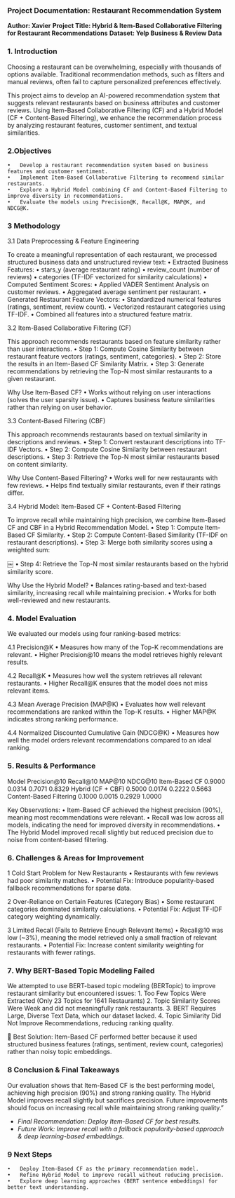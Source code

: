 ### **Project Documentation: Restaurant Recommendation System**

**Author: Xavier**
**Project Title: Hybrid & Item-Based Collaborative Filtering for Restaurant Recommendations**
**Dataset: Yelp Business & Review Data**

### 1️. Introduction

Choosing a restaurant can be overwhelming, especially with thousands of options available. Traditional recommendation methods, such as filters and manual reviews, often fail to capture personalized preferences effectively.

This project aims to develop an AI-powered recommendation system that suggests relevant restaurants based on business attributes and customer reviews. Using Item-Based Collaborative Filtering (CF) and a Hybrid Model (CF + Content-Based Filtering), we enhance the recommendation process by analyzing restaurant features, customer sentiment, and textual similarities.

### 2️.Objectives
	•	Develop a restaurant recommendation system based on business features and customer sentiment.
	•	Implement Item-Based Collaborative Filtering to recommend similar restaurants.
	•	Explore a Hybrid Model combining CF and Content-Based Filtering to improve diversity in recommendations.
	•	Evaluate the models using Precision@K, Recall@K, MAP@K, and NDCG@K.

### 3 Methodology

3.1 Data Preprocessing & Feature Engineering

To create a meaningful representation of each restaurant, we processed structured business data and unstructured review text:
	•	Extracted Business Features:
	•	stars_y (average restaurant rating)
	•	review_count (number of reviews)
	•	categories (TF-IDF vectorized for similarity calculations)
	•	Computed Sentiment Scores:
	•	Applied VADER Sentiment Analysis on customer reviews.
	•	Aggregated average sentiment per restaurant.
	•	Generated Restaurant Feature Vectors:
	•	Standardized numerical features (ratings, sentiment, review count).
	•	Vectorized restaurant categories using TF-IDF.
	•	Combined all features into a structured feature matrix.

3.2 Item-Based Collaborative Filtering (CF)

This approach recommends restaurants based on feature similarity rather than user interactions.
	•	Step 1: Compute Cosine Similarity between restaurant feature vectors (ratings, sentiment, categories).
	•	Step 2: Store the results in an Item-Based CF Similarity Matrix.
	•	Step 3: Generate recommendations by retrieving the Top-N most similar restaurants to a given restaurant.

Why Use Item-Based CF?
	•	Works without relying on user interactions (solves the user sparsity issue).
	•	Captures business feature similarities rather than relying on user behavior.

3.3 Content-Based Filtering (CBF)

This approach recommends restaurants based on textual similarity in descriptions and reviews.
	•	Step 1: Convert restaurant descriptions into TF-IDF Vectors.
	•	Step 2: Compute Cosine Similarity between restaurant descriptions.
	•	Step 3: Retrieve the Top-N most similar restaurants based on content similarity.

Why Use Content-Based Filtering?
	•	Works well for new restaurants with few reviews.
	•	Helps find textually similar restaurants, even if their ratings differ.

3.4 Hybrid Model: Item-Based CF + Content-Based Filtering

To improve recall while maintaining high precision, we combine Item-Based CF and CBF in a Hybrid Recommendation Model.
	•	Step 1: Compute Item-Based CF Similarity.
	•	Step 2: Compute Content-Based Similarity (TF-IDF on restaurant descriptions).
	•	Step 3: Merge both similarity scores using a weighted sum:

￼
	•	Step 4: Retrieve the Top-N most similar restaurants based on the hybrid similarity score.

Why Use the Hybrid Model?
	•	Balances rating-based and text-based similarity, increasing recall while maintaining precision.
	•	Works for both well-reviewed and new restaurants.

### 4. Model Evaluation

We evaluated our models using four ranking-based metrics:

4.1 Precision@K
	•	Measures how many of the Top-K recommendations are relevant.
	•	Higher Precision@10 means the model retrieves highly relevant results.

4.2 Recall@K
	•	Measures how well the system retrieves all relevant restaurants.
	•	Higher Recall@K ensures that the model does not miss relevant items.

4.3 Mean Average Precision (MAP@K)
	•	Evaluates how well relevant recommendations are ranked within the Top-K results.
	•	Higher MAP@K indicates strong ranking performance.

4.4 Normalized Discounted Cumulative Gain (NDCG@K)
	•	Measures how well the model orders relevant recommendations compared to an ideal ranking.

### 5️. Results & Performance

Model	Precision@10	Recall@10	MAP@10	NDCG@10
Item-Based CF	0.9000	0.0314	0.7071	0.8329
Hybrid (CF + CBF)	0.5000	0.0174	0.2222	0.5663
Content-Based Filtering	0.1000	0.0015	0.2929	1.0000

Key Observations:
	•	Item-Based CF achieved the highest precision (90%), meaning most recommendations were relevant.
	•	Recall was low across all models, indicating the need for improved diversity in recommendations.
	•	The Hybrid Model improved recall slightly but reduced precision due to noise from content-based filtering.

### 6. Challenges & Areas for Improvement

1️ Cold Start Problem for New Restaurants
	•	Restaurants with few reviews had poor similarity matches.
	•	Potential Fix: Introduce popularity-based fallback recommendations for sparse data.

2️ Over-Reliance on Certain Features (Category Bias)
	•	Some restaurant categories dominated similarity calculations.
	•	Potential Fix: Adjust TF-IDF category weighting dynamically.

3️ Limited Recall (Fails to Retrieve Enough Relevant Items)
	•	Recall@10 was low (~3%), meaning the model retrieved only a small fraction of relevant restaurants.
	•	Potential Fix: Increase content similarity weighting for restaurants with fewer ratings.

### 7️. Why BERT-Based Topic Modeling Failed

We attempted to use BERT-based topic modeling (BERTopic) to improve restaurant similarity but encountered issues:
	1.	Too Few Topics Were Extracted (Only 23 Topics for 1641 Restaurants)
	2.	Topic Similarity Scores Were Weak and did not meaningfully rank restaurants.
	3.	BERT Requires Large, Diverse Text Data, which our dataset lacked.
	4.	Topic Similarity Did Not Improve Recommendations, reducing ranking quality.

🔹 Best Solution: Item-Based CF performed better because it used structured business features (ratings, sentiment, review count, categories) rather than noisy topic embeddings.

### 8️ Conclusion & Final Takeaways

Our evaluation shows that Item-Based CF is the best performing model, achieving high precision (90%) and strong ranking quality. The Hybrid Model improves recall slightly but sacrifices precision. Future improvements should focus on increasing recall while maintaining strong ranking quality.”

- *Final Recommendation: Deploy Item-Based CF for best results.*
- *Future Work: Improve recall with a fallback popularity-based approach & deep learning-based embeddings.*

### 9️ Next Steps
	•	Deploy Item-Based CF as the primary recommendation model.
	•	Refine Hybrid Model to improve recall without reducing precision.
	•	Explore deep learning approaches (BERT sentence embeddings) for better text understanding.



